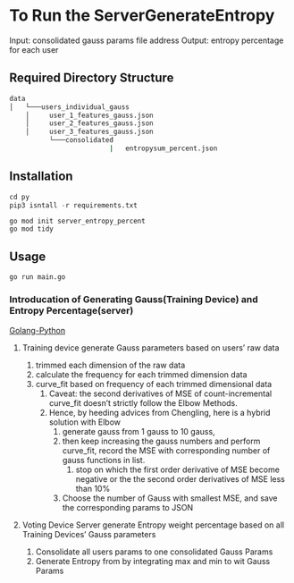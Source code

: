 # To Run the ServerGenerateEntropy

Input: consolidated gauss params file address
Output: entropy percentage for each user

## Required Directory Structure

```bash
data 
│   └───users_individual_gauss 
    │     user_1_features_gauss.json
    │     user_2_features_gauss.json
    │     user_3_features_gauss.json
          └───consolidated  
                         |   entropysum_percent.json  
```

## Installation

```python
cd py
pip3 isntall -r requirements.txt
```

```golang
go mod init server_entropy_percent
go mod tidy
```

## Usage

```golang
go run main.go
```

### Introducation of Generating Gauss(Training Device) and Entropy Percentage(server)

[Golang-Python](https://github.com/SheldonHH/KL_Divergence/tree/dynamic)

1. Training device generate Gauss parameters based on users’ raw data
    1. trimmed each dimension of the raw data
    2. calculate the frequency for each trimmed dimension data
    3. curve_fit based on frequency of each trimmed dimensional data
        1. Caveat: the second derivatives of MSE of count-incremental curve_fit doesn’t strictly follow the Elbow Methods.
        2. Hence, by heeding advices from Chengling, here is a hybrid solution with Elbow
            1. generate gauss from 1 gauss to 10 gauss,
            2. then keep increasing the gauss numbers and perform curve_fit, record the MSE with corresponding number of gauss functions in list.
                1. stop on which the first order derivative of MSE become negative or the the second order derivatives of MSE less than 10%
            3. Choose the number of Gauss with smallest MSE, and save the corresponding params to JSON

2. Voting Device Server generate Entropy weight percentage based on all Training Devices’ Gauss parameters
    1. Consolidate all users params to one consolidated Gauss Params
    2. Generate Entropy from by integrating max and min to wit Gauss Params